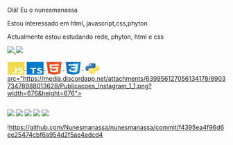 Olá! Eu o nunesmanassa

 Estou interessado em html, javascript,css,phyton
 
Actualmente estou estudando rede, phyton, html e css


 <a href="https://github.com/nunesmanassa">
  <img height="180em" src="https://github-readme-stats.vercel.app/api?username=nunesmanassa&show_icons=true&theme=dark&include_all_commits=true&count_private=true"/>
  <img height="180em" src="https://github-readme-stats.vercel.app/api/top-langs/?username=nunesmanassa&layout=compact&langs_count=7&theme=dark"/>
</div>

<div style="display: inline_block"><br>
  <img align="center" alt="Nunes-Js" height="30" width="40" src="https://raw.githubusercontent.com/devicons/devicon/master/icons/javascript/javascript-plain.svg">
  <img align="center" alt="Nunes-Ts" height="30" width="40" src="https://raw.githubusercontent.com/devicons/devicon/master/icons/typescript/typescript-plain.svg">
  <img align="center" alt="Nunes-HTML" height="30" width="40" src="https://raw.githubusercontent.com/devicons/devicon/master/icons/html5/html5-original.svg">
  <img align="center" alt="Nunes-CSS" height="30" width="40" src="https://raw.githubusercontent.com/devicons/devicon/master/icons/css3/css3-original.svg">
  <img align="center" alt="Nunes-Python" height="30" width="40" src="https://raw.githubusercontent.com/devicons/devicon/master/icons/python/python-original.svg">
 src="https://media.discordapp.net/attachments/639956127056134178/890373478988013628/Publicacoes_Instagram_1_1.png?width=676&height=676">
</div>

 ##
 
<div>
  
<a href="https://www.youtube.com/channel/UCbosuq3u19qeWyPXP91k4kw" target="_blank"><img src="https://img.shields.io/badge/YouTube-FF0000?style=for-the-badge&logo=youtube&logoColor=white" target="_blank"></a>
  <a href="https://instagram.com/nunesmanassa" target="_blank"><img src="https://img.shields.io/badge/-Instagram-%23E4405F?style=for-the-badge&logo=instagram&logoColor=white" target="_blank"></a>
  	<a href="https://www.twitter/nunesmanassa" target="_blank"><img src="https://img.shields.io/badge/Twitter-1DA1F2?style=for-the-badge&logo=twitter&logoColor=white" target="_blank"></a>
 <a href="https://www.facebook.com/nunesmanassa" target="_blank"><img src="https://img.shields.io/badge/Facebook-1877F2?style=for-the-badge&logo=facebook&logoColor=white" target="_blank"></a> 
  <a href="https://www.gmail.com/nunesmanassa" target="_blank"><img src="https://img.shields.io/badge/Gmail-D14836?style=for-the-badge&logo=gmail&logoColor=white" target="_blank"></a>
  
   !https://github.com/Nunesmanassa/nunesmanassa/commit/f4395ea4f96d6ee25474cbf6a954d2f5ae4adcd4
  </div>
  
<!---
Nunesmanassa/Nunesmanassa is a ✨ special ✨ repository because its `README.md` (this file) appears on your GitHub profile.
You can click the Preview link to take a look at your changes.
--->
